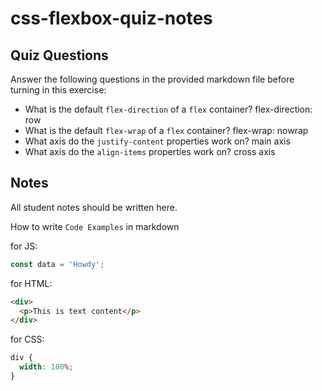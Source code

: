 # css-flexbox-quiz-notes

## Quiz Questions

Answer the following questions in the provided markdown file before turning in this exercise:

- What is the default `flex-direction` of a `flex` container?
  flex-direction: row
- What is the default `flex-wrap` of a `flex` container?
  flex-wrap: nowrap
- What axis do the `justify-content` properties work on?
  main axis
- What axis do the `align-items` properties work on?
  cross axis

## Notes

All student notes should be written here.

How to write `Code Examples` in markdown

for JS:

```javascript
const data = 'Howdy';
```

for HTML:

```html
<div>
  <p>This is text content</p>
</div>
```

for CSS:

```css
div {
  width: 100%;
}
```
